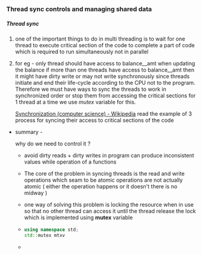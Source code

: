 ### Thread sync controls and managing shared data

##### Thread sync

1. one of the important things to do in multi threading is to wait for one thread to execute critical section of the code to complete a part of code which is required to run simultaneously not in parallel 

2. for eg - only thread should have access to balance__amt when updating the balance if more than one threads have access to balance__amt then it might have dirty write or may not write synchronously since threads initiate and end their life-cycle according to the CPU not to the program. Therefore we must have ways to sync the threads to work in synchronized order or stop them from accessing the critical sections for 1 thread at a time we use *mutex* variable for this.
   
   [Synchronization (computer science) - Wikipedia](https://en.wikipedia.org/wiki/Synchronization_(computer_science)#Thread_or_process_synchronization) read the example of 3 process for syncing their access to critical sections of the code
- summary -
  
  why do we need to control it ?
  
  - avoid dirty reads + dirty writes in program can produce inconsistent values while operation of a functions
  
  - The core of the problem in syncing threads is the read and write operations which seam to be atomic operations are not actually atomic ( either the operation happens or it doesn't there is no midway )
  
  - one way of solving this problem is locking the resource when in use so that no other thread can access it until the thread release the lock which is implemented using  **mutex** variable 
  
  - ```cpp
    using namespace std;
    std::mutex mtxv
    ```  
  
  - 
